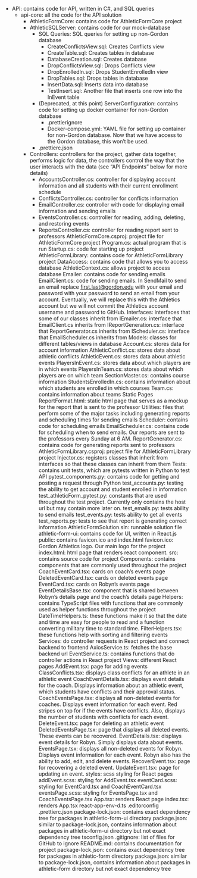 - API: contains code for API, written in C#, and SQL queries
    - api-core: all the code for the API solution
        - AthleticFormCore: contains code for AthleticFormCore project
        - AthleticSQLServer: contains code for our mock-database
            - SQL Queries: SQL queries for setting up non-Gordon database
                - CreateConflictsView.sql: Creates Conflicts view
                - CreateTable.sql: Creates tables in database
                - DatabaseCreation.sql: Creates database
                - DropConflictsView.sql: Drops Conflicts view
                - DropEnrolledIn.sql: Drops StudentEnrolledIn view
                - DropTables.sql: Drops tables in database
                - InsertData.sql: Inserts data into database
                - TestInsert.sql: Another file that inserts one row into the InEvent table
            - (Deprecated, at this point) ServerConfiguration: contains code for setting up docker container for non-Gordon database
                - .prettierignore
                - Docker-compose.yml: YAML file for setting up container for non-Gordon database. Now that we have access to the Gordon database, this won’t be used.
            - .prettierc.json
        - Controllers: controllers for the project, gather data together, performs logic for data, the controllers control the way that the user interacts with the data (see “API Endpoints” below for more details)
            - AccountsController.cs: controller for displaying account information and all students with their current enrollment schedule
            - ConflictsController.cs: controller for conflicts information
            - EmailController.cs: controller with code for displaying email information and sending emails
            - EventsController.cs: controller for reading, adding, deleting, and restoring events
            - ReportsController.cs: controller for reading report sent to professors
AthleticFormCore.csproj: project file for AthleticFormCore project
Program.cs: actual program that is run
Startup.cs: code for starting up project
AthleticFormLibrary: contains code for AthleticFormLibrary project
DataAccess: contains code that allows you to access database
AthleticContext.cs: allows project to access database
Emailer: contains code for sending emails
EmailClient.cs: code for sending emails.  In SendMail to send an email replace first.last@gordon.edu with your email and password with your password to send an email from your account.  Eventually, we will replace this with the Athletics account but we will not commit the Athletics account username and password to GitHub.
Interfaces: interfaces that some of our classes inherit from
IEmailer.cs: interface that EmailClient.cs inherits from
IReportGeneration.cs: interface that ReportGenerator.cs inherits from
IScheduler.cs: interface that EmailScheduler.cs inherits from
Models: classes for different tables/views in database
Account.cs: stores data for account information
AthleticConflict.cs: stores data about athletic conflicts
AthleticEvent.cs: stores data about athletic events
PlayersInEvent.cs: stores data about which players are in which events
PlayersInTeam.cs: stores data about which players are on which team
SectionMaster.cs: contains course information
StudentsEnrolledIn.cs: contains information about which students are enrolled in which courses
Team.cs: contains information about teams
Static Pages
ReportFormat.html: static html page that serves as a mockup for the report that is sent to the professor
Utilities: files that perform some of the major tasks including generating reports and scheduling times for sending emails
Scheduler: contains code for scheduling emails
EmailScheduler.cs: contains code for scheduling when to send emails.  Our reports are sent to the professors every Sunday at 6 AM.
ReportGenerator.cs: contains code for generating reports sent to professors
AthleticFormLibrary.csproj: project file for AthleticFormLibrary project
Injector.cs: registers classes that inherit from interfaces so that these classes can inherit from them
Tests: contains unit tests, which are pytests written in Python to test API
pytest_components.py: contains code for getting and posting a request through Python
test_accounts.py: testing the ability to get account and student enrolled in information
test_athleticForm_pytest.py: constants that are used throughout the test project.  Currently only contains the host url but may contain more later on.
test_emails.py: tests ability to send emails
test_events.py:  tests ability to get all events
test_reports.py: tests to see that report is generating correct information
AthleticFormSolution.sln: runnable solution file
athletic-form-ui: contains code for UI, written in React.js
public: contains favicon.ico and index.html
favicon.ico: Gordon Athletics logo.  Our main logo for the project
index.html: html page that renders react component. 
src: contains source code for project
Components: contains components that are commonly used throughout the project
CoachEventCard.tsx: cards on coach’s events page
DeletedEventCard.tsx: cards on deleted events page
EventCard.tsx: cards on Robyn’s events page
EventDetailsBase.tsx: component that is shared between Robyn’s details page and the coach’s details page
Helpers: contains TypeScript files with functions that are commonly used as helper functions throughout the project
DateTimeHelpers.ts: these functions make it so that the date and time are easy for people to read and a function converting military time to standard time.
FilterHelpers.tsx: these functions help with sorting and filtering events
Services: do controller requests in React project and connect backend to frontend
AxiosService.ts: fetches the base backend url
EventService.ts:  contains functions that do controller actions in React project
Views: different React pages
AddEvent.tsx: page for adding events
ClassConflicts.tsx: displays class conflicts for an athlete in an athletic event
CoachEventDetails.tsx: displays event details for the coach.  Displays information about an athletic event, which students have conflicts and their approval status.
CoachEventsPage.tsx: displays all non-deleted events for coaches. Displays event information for each event.  Red stripes on top for if the events have conflicts.  Also, displays the number of students with conflicts for each event.
DeleteEvent.tsx: page for deleting an athletic event
DeletedEventsPage.tsx: page that displays all deleted events.  These events can be recovered.
EventDetails.tsx: displays event details for Robyn.  Simply displays data about events.
EventsPage.tsx: displays all non-deleted events for Robyn.  Displays event information for each event.  Robyn also has the ability to add, edit, and delete events.
RecoverEvent.tsx: page for recovering a deleted event.
UpdateEvent.tsx: page for updating an event.
styles: scss styling for React pages
addEvent.scss: styling for AddEvent.tsx
eventCard.scss: styling for EventCard.tsx and CoachEventCard.tsx
eventsPage.scss: styling for EventsPage.tsx and CoachEventsPage.tsx
App.tsx: renders React page
index.tsx: renders App.tsx
react-app-env-d.ts
.editorconfig
.prettierc.json
package-lock.json: contains exact dependency tree for packages in athletic-form-ui directory
package.json: similar to package-lock.json, contains information about packages in athletic-form-ui directory but not exact dependency tree
tsconfig.json
.gitignore: list of files for GitHub to ignore
README.md:  contains documentation for project
package-lock.json: contains exact dependency tree for packages in athletic-form directory
package.json: similar to package-lock.json, contains information about packages in athletic-form directory but not exact dependency tree
